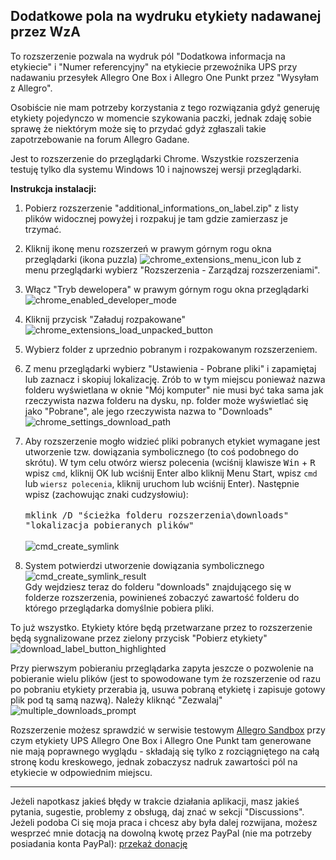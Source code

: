 ## Dodatkowe pola na wydruku etykiety nadawanej przez WzA
To rozszerzenie pozwala na wydruk pól "Dodatkowa informacja na etykiecie" i "Numer referencyjny" na etykiecie przewoźnika UPS przy nadawaniu przesyłek Allegro One Box i Allegro One Punkt przez "Wysyłam z Allegro".

Osobiście nie mam potrzeby korzystania z tego rozwiązania gdyż generuję etykiety pojedynczo w momencie szykowania paczki, jednak zdaję sobie sprawę że niektórym może się to przydać gdyż zgłaszali takie zapotrzebowanie na forum Allegro Gadane.

Jest to rozszerzenie do przeglądarki Chrome. Wszystkie rozszerzenia testuję tylko dla systemu Windows 10 i najnowszej wersji przeglądarki.

**Instrukcja instalacji:**
1. Pobierz rozszerzenie "additional_informations_on_label.zip" z listy plików widocznej powyżej i rozpakuj je tam gdzie zamierzasz je trzymać.
2. Kliknij ikonę menu rozszerzeń w prawym górnym rogu okna przeglądarki (ikona puzzla)
![chrome_extensions_menu_icon](https://github.com/tomsyty/Additional-informations-on-label/assets/41838854/a58891a4-d575-418e-b1e6-b76479cd0f6e)
lub z menu przeglądarki wybierz "Rozszerzenia - Zarządzaj rozszerzeniami".
3. Włącz "Tryb dewelopera" w prawym górnym rogu okna przeglądarki
![chrome_enabled_developer_mode](https://github.com/tomsyty/Additional-informations-on-label/assets/41838854/78f794c8-b63e-4c8c-9cb9-aee92bec7549)

4. Kliknij przycisk "Załaduj rozpakowane"<br/>
![chrome_extensions_load_unpacked_button](https://github.com/tomsyty/Additional-informations-on-label/assets/41838854/0360c155-0084-4d81-8da9-bbc1e2be038e)

5. Wybierz folder z uprzednio pobranym i rozpakowanym rozszerzeniem.
6. Z menu przeglądarki wybierz "Ustawienia - Pobrane pliki" i zapamiętaj lub zaznacz i skopiuj lokalizację. Zrób to w tym miejscu ponieważ nazwa folderu wyświetlana w oknie "Mój komputer" nie musi być taka sama jak rzeczywista nazwa folderu na dysku, np. folder może wyświetlać się jako "Pobrane", ale jego rzeczywista nazwa to "Downloads"<br/>
![chrome_settings_download_path](https://github.com/tomsyty/Additional-informations-on-label/assets/41838854/4053bbc3-6fba-4531-9130-830572f1f958)

7. Aby rozszerzenie mogło widzieć pliki pobranych etykiet wymagane jest utworzenie tzw. dowiązania symbolicznego (to coś podobnego do skrótu). W tym celu otwórz wiersz polecenia (wciśnij klawisze <kbd>Win</kbd> + <kbd>R</kbd> wpisz <code>cmd</code>, kliknij OK lub wciśnij Enter albo kliknij Menu Start, wpisz <code>cmd</code> lub <code>wiersz polecenia</code>, kliknij uruchom lub wciśnij Enter). Następnie wpisz (zachowując znaki cudzysłowiu):<br/><br/>
<samp>mklink /D "ścieżka folderu rozszerzenia\downloads" "lokalizacja pobieranych plików"</samp><br/><br/>
![cmd_create_symlink](https://github.com/tomsyty/Additional-informations-on-label/assets/41838854/df159708-86ac-444e-8517-2a30f577f357)<br/>

8. System potwierdzi utworzenie dowiązania symbolicznego<br/>
![cmd_create_symlink_result](https://github.com/tomsyty/Additional-informations-on-label/assets/41838854/a5c5f136-3cc9-4d26-891e-a088d203c917)<br/>
Gdy wejdziesz teraz do folderu "downloads" znajdującego się w folderze rozszerzenia, powinieneś zobaczyć zawartość folderu do którego przeglądarka domyślnie pobiera pliki.

To już wszystko. Etykiety które będą przetwarzane przez to rozszerzenie będą sygnalizowane przez zielony przycisk "Pobierz etykiety"<br/>
![download_label_button_highlighted](https://github.com/tomsyty/Additional-informations-on-label/assets/41838854/a5b020d2-8b20-40f1-8439-e7ca965f698c)

Przy pierwszym pobieraniu przeglądarka zapyta jeszcze o pozwolenie na pobieranie wielu plików (jest to spowodowane tym że rozszerzenie od razu po pobraniu etykiety przerabia ją, usuwa pobraną etykietę i zapisuje gotowy plik pod tą samą nazwą). Należy kliknąć "Zezwalaj"<br/>
![multiple_downloads_prompt](https://github.com/tomsyty/Additional-informations-on-label/assets/41838854/9bdde32c-b37e-42d4-8701-f2e139f9baaa)<br/>

Rozszerzenie możesz sprawdzić w serwisie testowym [Allegro Sandbox](https://developer.allegro.pl/tutorials/informacje-podstawowe-b21569boAI1#srodowisko-testowe) przy czym etykiety UPS Allegro One Box i Allegro One Punkt tam generowane nie mają poprawnego wyglądu - składają się tylko z rozciągniętego na całą stronę kodu kreskowego, jednak zobaczysz nadruk zawartości pól na etykiecie w odpowiednim miejscu. 
***
Jeżeli napotkasz jakieś błędy w trakcie działania aplikacji, masz jakieś pytania, sugestie, problemy z obsługą, daj znać w sekcji "Discussions".
Jeżeli podoba Ci się moja praca i chcesz aby była dalej rozwijana, możesz wesprzeć mnie dotacją na dowolną kwotę przez PayPal (nie ma potrzeby posiadania konta PayPal): [przekaż donację](https://www.paypal.com/donate/?hosted_button_id=GVU3UC2ZY85SN&locale.x=pl_PL)
